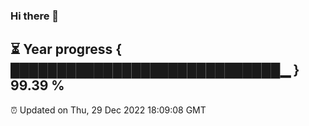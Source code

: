 ### Hi there 👋
⏳ Year progress { █████████████████████████████▁ } 99.39 %
---
⏰ Updated on Thu, 29 Dec 2022 18:09:08 GMT

